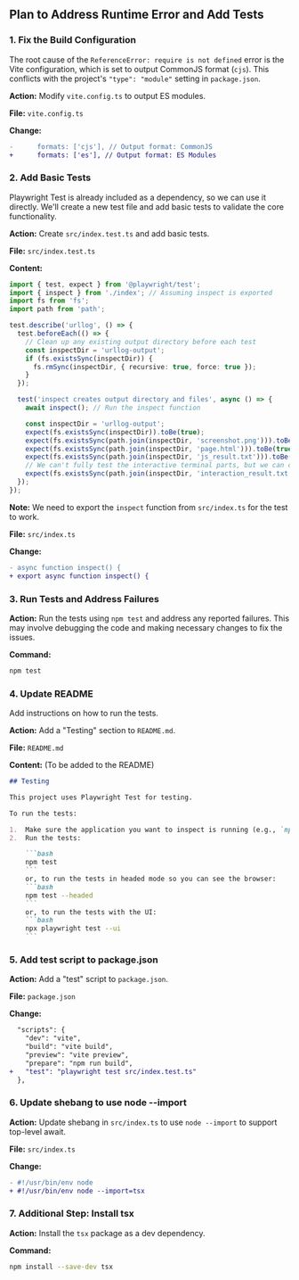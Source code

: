 ## Plan to Address Runtime Error and Add Tests

### 1. Fix the Build Configuration

The root cause of the `ReferenceError: require is not defined` error is the Vite configuration, which is set to output CommonJS format (`cjs`). This conflicts with the project's `"type": "module"` setting in `package.json`.

**Action:** Modify `vite.config.ts` to output ES modules.

**File:** `vite.config.ts`

**Change:**

```diff
-      formats: ['cjs'], // Output format: CommonJS
+      formats: ['es'], // Output format: ES Modules
```

### 2. Add Basic Tests

Playwright Test is already included as a dependency, so we can use it directly. We'll create a new test file and add basic tests to validate the core functionality.

**Action:** Create `src/index.test.ts` and add basic tests.

**File:** `src/index.test.ts`

**Content:**

```typescript
import { test, expect } from '@playwright/test';
import { inspect } from './index'; // Assuming inspect is exported
import fs from 'fs';
import path from 'path';

test.describe('urllog', () => {
  test.beforeEach(() => {
    // Clean up any existing output directory before each test
    const inspectDir = 'urllog-output';
    if (fs.existsSync(inspectDir)) {
      fs.rmSync(inspectDir, { recursive: true, force: true });
    }
  });

  test('inspect creates output directory and files', async () => {
    await inspect(); // Run the inspect function

    const inspectDir = 'urllog-output';
    expect(fs.existsSync(inspectDir)).toBe(true);
    expect(fs.existsSync(path.join(inspectDir, 'screenshot.png'))).toBe(true);
    expect(fs.existsSync(path.join(inspectDir, 'page.html'))).toBe(true);
    expect(fs.existsSync(path.join(inspectDir, 'js_result.txt'))).toBe(true);
    // We can't fully test the interactive terminal parts, but we can check for the output file
    expect(fs.existsSync(path.join(inspectDir, 'interaction_result.txt'))).toBe(true);
  });
});
```

**Note:** We need to export the `inspect` function from `src/index.ts` for the test to work.

**File:** `src/index.ts`

**Change:**
```diff
- async function inspect() {
+ export async function inspect() {
```

### 3. Run Tests and Address Failures

**Action:** Run the tests using `npm test` and address any reported failures. This may involve debugging the code and making necessary changes to fix the issues.

**Command:**

```bash
npm test
```

### 4. Update README

Add instructions on how to run the tests.

**Action:** Add a "Testing" section to `README.md`.

**File:** `README.md`

**Content:** (To be added to the README)

```markdown
## Testing

This project uses Playwright Test for testing.

To run the tests:

1.  Make sure the application you want to inspect is running (e.g., `npm run dev` if it's a local development server).
2.  Run the tests:

    ```bash
    npm test
    ```
    or, to run the tests in headed mode so you can see the browser:
    ```bash
    npm test --headed
    ```
    or, to run the tests with the UI:
    ```bash
    npx playwright test --ui
    ```
```

### 5. Add test script to package.json

**Action:** Add a "test" script to `package.json`.

**File:** `package.json`

**Change:**

```diff
  "scripts": {
    "dev": "vite",
    "build": "vite build",
    "preview": "vite preview",
    "prepare": "npm run build",
+   "test": "playwright test src/index.test.ts"
  },
```

### 6. Update shebang to use node --import

**Action:** Update shebang in `src/index.ts` to use `node --import` to support top-level await.

**File:** `src/index.ts`

**Change:**

```diff
- #!/usr/bin/env node
+ #!/usr/bin/env node --import=tsx
```

### 7. Additional Step: Install tsx

**Action:** Install the `tsx` package as a dev dependency.

**Command:**

```bash
npm install --save-dev tsx